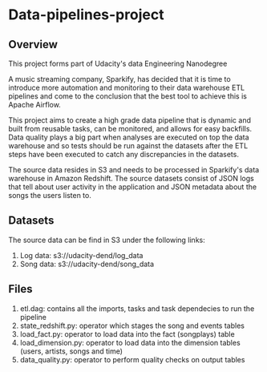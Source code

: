 # Data-pipelines-project

## Overview
This project forms part of Udacity's data Engineering Nanodegree

A music streaming company, Sparkify, has decided that it is time to introduce more automation and 
monitoring to their data warehouse ETL pipelines and come to the conclusion that the best tool to 
achieve this is Apache Airflow.

This project aims to create a high grade data pipeline that is dynamic and built from reusable tasks, 
can be monitored, and allows for easy backfills. Data quality plays a big part when analyses are 
executed on top the data warehouse and so tests should be run against the datasets after the ETL steps 
have been executed to catch any discrepancies in the datasets.

The source data resides in S3 and needs to be processed in Sparkify's data warehouse in Amazon Redshift. 
The source datasets consist of JSON logs that tell about user activity in the application and JSON 
metadata about the songs the users listen to.

## Datasets

The source data can be find in S3 under the following links:

1. Log data: s3://udacity-dend/log_data
2. Song data: s3://udacity-dend/song_data

## Files

1. etl.dag: contains all the imports, tasks and task dependecies to run the pipeline
2. state_redshift.py: operator which stages the song and events tables
3. load_fact.py: operator to load data into the fact (songplays) table
4. load_dimension.py: operator to load data into the dimension tables (users, artists, songs and time)
5. data_quality.py: operator to perform quality checks on output tables


